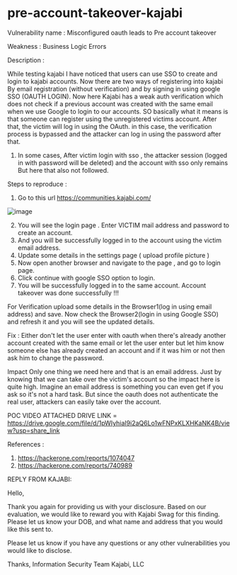 # pre-account-takeover-kajabi

Vulnerability name : Misconfigured oauth leads to Pre account takeover

Weakness :  Business Logic Errors

Description :

While testing kajabi I have noticed that users can use SSO to create and login to kajabi accounts. Now there are two ways of registering into kajabi
By email registration (without verification)  and by signing in using google SSO (OAUTH LOGIN).
Now here Kajabi has a weak auth verification which does not check if a previous account was created with the same email when we use Google to login to our accounts. SO basically what it means is that someone can register using the unregistered victims account. After that, the victim will log in using the OAuth. in this case, the verification process is bypassed and the attacker can log in using the password after that.

1. In some cases, After victim login with sso , the attacker session (logged in with password will be deleted) and the account with sso only remains
But here that also not followed.

Steps to reproduce :

1. Go to this url https://communities.kajabi.com/

![image](https://user-images.githubusercontent.com/84071887/234295748-b372b26f-084d-413c-bfa1-1c29a5b03adb.png)

2. You will see the login page . Enter VICTIM mail address and password to create an account.
3. And you will be successfully logged in to the account using the victim email address.
4. Update some details in the settings page ( upload profile picture )
5. Now open another browser and navigate to the page , and go to login page.
6. Click continue with google SSO option to login.
7. You will be successfully logged in to the same account.
Account takeover was done successfully !!!

For Verification upload some details in the Browser1(log in using email address) and save. Now check the Browser2(login in using Google SSO) and refresh it and you will see the updated details.
  
Fix :
Either don't let the user enter with oauth when there's already another account created with the same email or let the user enter but let him know someone else has already created an account and if it was him or not then ask him to change the password.
  
Impact
Only one thing we need here and that is an email address. Just by knowing that we can take over the victim's account so the impact here is quite high. Imagine an email address is something you can even get if you ask so it's not a hard task. But since the oauth does not authenticate the real user, attackers can easily take over the account.
  
  POC VIDEO ATTACHED DRIVE LINK  =   https://drive.google.com/file/d/1pWIyhiaI9i2aQ6Lo1wFNPxKLXHKaNK4B/view?usp=share_link

References :
1. https://hackerone.com/reports/1074047
2. https://hackerone.com/reports/740989


REPLY FROM KAJABI:

Hello,

Thank you again for providing us with your disclosure. Based on our evaluation, we would like to reward you with Kajabi Swag for this finding. Please let us know your DOB, and what name and address that you would like this sent to.

Please let us know if you have any questions or any other vulnerabilities you would like to disclose.

Thanks,
Information Security Team
Kajabi, LLC




